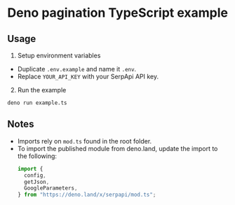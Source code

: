 # Deno pagination TypeScript example

## Usage

1. Setup environment variables

- Duplicate `.env.example` and name it `.env`.
- Replace `YOUR_API_KEY` with your SerpApi API key.

2. Run the example

```
deno run example.ts
```

## Notes

- Imports rely on `mod.ts` found in the root folder.
- To import the published module from deno.land, update the import to the
  following:
  ```ts
  import {
    config,
    getJson,
    GoogleParameters,
  } from "https://deno.land/x/serpapi/mod.ts";
  ```
